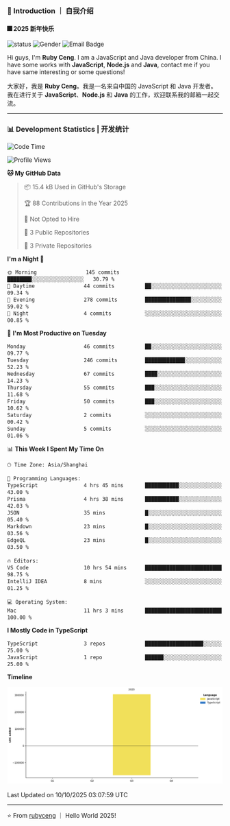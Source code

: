 ### 👋 Introduction ｜ 自我介绍

#### 🎆 2025 新年快乐

![status](https://img.shields.io/badge/status-up-brightgreen)  ![Gender](https://img.shields.io/badge/gender-%F0%9F%A4%B5-lightgrey)  ![Email Badge](https://img.shields.io/badge/Email-rubyceng0326@gmail.com-blue?style=flat-square&logo=gmail&logoColor=white)

Hi guys, I'm **Ruby Ceng**. I am a JavaScript and Java developer from China.
I have some works with **JavaScript**, **Node.js** and **Java**, contact me if you have same interesting or some questions!

大家好，我是 **Ruby Ceng**。我是一名来自中国的 JavaScript 和 Java 开发者。
我在进行关于 **JavaScript**、**Node.js** 和 **Java** 的工作，欢迎联系我的邮箱一起交流。

---

### 📊 Development Statistics | 开发统计

<!--START_SECTION:waka-->
![Code Time](http://img.shields.io/badge/Code%20Time-501%20hrs%2029%20mins-blue)

![Profile Views](http://img.shields.io/badge/Profile%20Views-0-blue)

**🐱 My GitHub Data** 

> 📦 15.4 kB Used in GitHub's Storage 
 > 
> 🏆 88 Contributions in the Year 2025
 > 
> 🚫 Not Opted to Hire
 > 
> 📜 3 Public Repositories 
 > 
> 🔑 3 Private Repositories 
 > 
**I'm a Night 🦉** 

```text
🌞 Morning                145 commits         ████████░░░░░░░░░░░░░░░░░   30.79 % 
🌆 Daytime                44 commits          ██░░░░░░░░░░░░░░░░░░░░░░░   09.34 % 
🌃 Evening                278 commits         ███████████████░░░░░░░░░░   59.02 % 
🌙 Night                  4 commits           ░░░░░░░░░░░░░░░░░░░░░░░░░   00.85 % 
```
📅 **I'm Most Productive on Tuesday** 

```text
Monday                   46 commits          ██░░░░░░░░░░░░░░░░░░░░░░░   09.77 % 
Tuesday                  246 commits         █████████████░░░░░░░░░░░░   52.23 % 
Wednesday                67 commits          ████░░░░░░░░░░░░░░░░░░░░░   14.23 % 
Thursday                 55 commits          ███░░░░░░░░░░░░░░░░░░░░░░   11.68 % 
Friday                   50 commits          ███░░░░░░░░░░░░░░░░░░░░░░   10.62 % 
Saturday                 2 commits           ░░░░░░░░░░░░░░░░░░░░░░░░░   00.42 % 
Sunday                   5 commits           ░░░░░░░░░░░░░░░░░░░░░░░░░   01.06 % 
```


📊 **This Week I Spent My Time On** 

```text
🕑︎ Time Zone: Asia/Shanghai

💬 Programming Languages: 
TypeScript               4 hrs 45 mins       ███████████░░░░░░░░░░░░░░   43.00 % 
Prisma                   4 hrs 38 mins       ███████████░░░░░░░░░░░░░░   42.03 % 
JSON                     35 mins             █░░░░░░░░░░░░░░░░░░░░░░░░   05.40 % 
Markdown                 23 mins             █░░░░░░░░░░░░░░░░░░░░░░░░   03.56 % 
EdgeQL                   23 mins             █░░░░░░░░░░░░░░░░░░░░░░░░   03.50 % 

🔥 Editors: 
VS Code                  10 hrs 54 mins      █████████████████████████   98.75 % 
IntelliJ IDEA            8 mins              ░░░░░░░░░░░░░░░░░░░░░░░░░   01.25 % 

💻 Operating System: 
Mac                      11 hrs 3 mins       █████████████████████████   100.00 % 
```

**I Mostly Code in TypeScript** 

```text
TypeScript               3 repos             ███████████████████░░░░░░   75.00 % 
JavaScript               1 repo              ██████░░░░░░░░░░░░░░░░░░░   25.00 % 
```



**Timeline**

![Lines of Code chart](https://raw.githubusercontent.com/rubyceng/rubyceng/main/assets/bar_graph.png)


 Last Updated on 10/10/2025 03:07:59 UTC
<!--END_SECTION:waka-->

---

⭐️ From [rubyceng](https://github.com/rubyceng) ｜ Hello World 2025!
